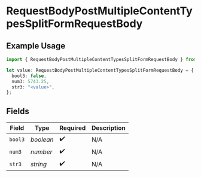 # RequestBodyPostMultipleContentTypesSplitFormRequestBody

## Example Usage

```typescript
import { RequestBodyPostMultipleContentTypesSplitFormRequestBody } from "openapi/sdk/models/operations";

let value: RequestBodyPostMultipleContentTypesSplitFormRequestBody = {
  bool3: false,
  num3: 5743.25,
  str3: "<value>",
};
```

## Fields

| Field              | Type               | Required           | Description        |
| ------------------ | ------------------ | ------------------ | ------------------ |
| `bool3`            | *boolean*          | :heavy_check_mark: | N/A                |
| `num3`             | *number*           | :heavy_check_mark: | N/A                |
| `str3`             | *string*           | :heavy_check_mark: | N/A                |